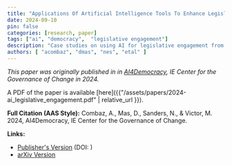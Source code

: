 ```yaml
---
title: "Applications Of Artificial Intelligence Tools To Enhance Legislative Engagement: Case Studies From Make.org And MAPLE"
date: 2024-09-10
pin: false
categories: [research, paper]
tags: ["ai", "democracy",  "legislative engagement"]
description: "Case studies on using AI for legislative engagement from Make.org and MAPLE."
authors: [ "acombaz", "dmas", "nes", "etal" ]
---
```


*This paper was originally published in in [AI4Democracy](https://www.ie.edu/cgc/research/ai4democracy/), IE Center for the Governance of Change in 2024.*

A PDF of the paper is available [here]({{"/assets/papers/2024-ai_legislative_engagement.pdf" | relative_url }}).

**Full Citation (AAS Style):**
Combaz, A., Mas, D., Sanders, N., & Victor, M. 2024, AI4Democracy, IE Center for the Governance of Change.

**Links:**
- [Publisher's Version](https://static.ie.edu/CGC/AI4D%20Paper%203%20Applications%20of%20Artificial%20Intelligence%20Tools%20to%20Engance%20Legislative%20Engagement.pdf) (DOI: [ ](https://doi.org/ ))
- [arXiv Version](https://arxiv.org/abs/2503.04769)
